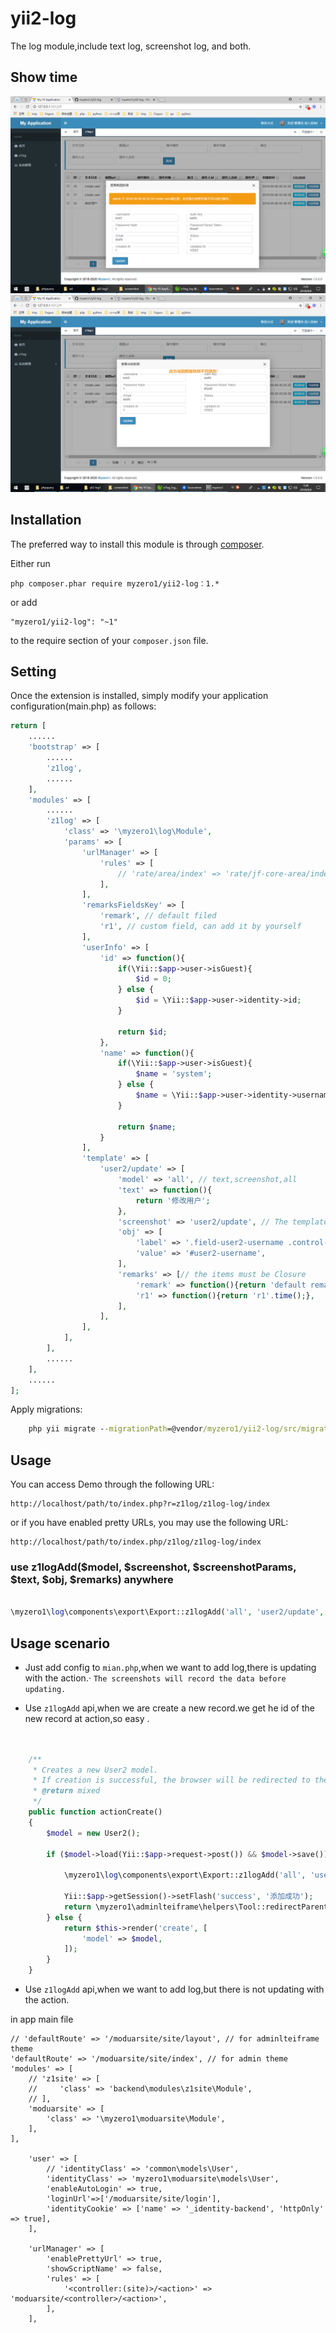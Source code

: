yii2-log
========================

The log module,include text log, screenshot log, and both.

Show time
------------

![](https://github.com/myzero1/show-time/blob/master/yii2-log/screenshot/1.png)
![](https://github.com/myzero1/show-time/blob/master/yii2-log/screenshot/2.png)

Installation
------------

The preferred way to install this module is through [composer](http://getcomposer.org/download/).

Either run

```
php composer.phar require myzero1/yii2-log：1.*
```

or add

```
"myzero1/yii2-log": "~1"
```

to the require section of your `composer.json` file.



Setting
-----

Once the extension is installed, simply modify your application configuration(main.php) as follows:

```php
return [
    ......
    'bootstrap' => [
        ......
        'z1log',
        ......
    ],
    'modules' => [
        ......
        'z1log' => [
            'class' => '\myzero1\log\Module',    
            'params' => [
                'urlManager' => [
                    'rules' => [
                        // 'rate/area/index' => 'rate/jf-core-area/index',
                    ],
                ],
                'remarksFieldsKey' => [
                    'remark', // default filed
                    'r1', // custom field, can add it by yourself
                ],
                'userInfo' => [
                    'id' => function(){
                        if(\Yii::$app->user->isGuest){
                            $id = 0;
                        } else {
                            $id = \Yii::$app->user->identity->id;
                        }

                        return $id;
                    },
                    'name' => function(){
                        if(\Yii::$app->user->isGuest){
                            $name = 'system';
                        } else {
                            $name = \Yii::$app->user->identity->username;
                        }
                        
                        return $name;
                    }
                ],
                'template' => [
                    'user2/update' => [
                        'model' => 'all', // text,screenshot,all
                        'text' => function(){
                            return '修改用户'; 
                        },
                        'screenshot' => 'user2/update', // The template of screenshot
                        'obj' => [
                            'label' => '.field-user2-username .control-label',
                            'value' => '#user2-username',
                        ],
                        'remarks' => [// the items must be Closure
                            'remark' => function(){return 'default remark'.time();},
                            'r1' => function(){return 'r1'.time();},
                        ],
                    ],
                ],
            ],
        ],
        ......
    ],
    ......
];
```

Apply migrations:

```cmd
    php yii migrate --migrationPath=@vendor/myzero1/yii2-log/src/migrations
```

Usage
-----


You can access Demo through the following URL:

```
http://localhost/path/to/index.php?r=z1log/z1log-log/index
```

or if you have enabled pretty URLs, you may use the following URL:

```
http://localhost/path/to/index.php/z1log/z1log-log/index
```

### use z1logAdd($model, $screenshot, $screenshotParams, $text, $obj, $remarks) anywhere ###

```php

\myzero1\log\components\export\Export::z1logAdd('all', 'user2/update', ['id'=>$model->id], 'create user', sprintf('username:%s', $model->username), ['remark'=>'this is a remark']);

```

Usage scenario
----

* Just add config to ` mian.php `,when we want to add log,there is updating with the action.· ` The screenshots will record the data before updating. `

* Use ` z1logAdd ` api,when we are create a new record.we get he id of the new record at action,so easy
.

```PHP 


    /**
     * Creates a new User2 model.
     * If creation is successful, the browser will be redirected to the 'view' page.
     * @return mixed
     */
    public function actionCreate()
    {
        $model = new User2();

        if ($model->load(Yii::$app->request->post()) && $model->save()) {
            
            \myzero1\log\components\export\Export::z1logAdd('all', 'user2/update', ['id'=>$model->id], 'create user', sprintf('username:%s', $model->username), '');

            Yii::$app->getSession()->setFlash('success', '添加成功');
            return \myzero1\adminlteiframe\helpers\Tool::redirectParent(['index']);
        } else {
            return $this->render('create', [
                'model' => $model,
            ]);
        }
    }

```

* Use ` z1logAdd ` api,when we want to add log,but there is not updating with the action.


in app main file


    // 'defaultRoute' => '/moduarsite/site/layout', // for adminlteiframe theme
    'defaultRoute' => '/moduarsite/site/index', // for admin theme
    'modules' => [
        // 'z1site' => [
        //     'class' => 'backend\modules\z1site\Module',
        // ],
        'moduarsite' => [
            'class' => '\myzero1\moduarsite\Module',
        ],
    ],

        'user' => [
            // 'identityClass' => 'common\models\User',
            'identityClass' => 'myzero1\moduarsite\models\User',
            'enableAutoLogin' => true,
            'loginUrl'=>['/moduarsite/site/login'],
            'identityCookie' => ['name' => '_identity-backend', 'httpOnly' => true],
        ],

        'urlManager' => [
            'enablePrettyUrl' => true,
            'showScriptName' => false,
            'rules' => [
                '<controller:(site)>/<action>' => 'moduarsite/<controller>/<action>',
            ],
        ],